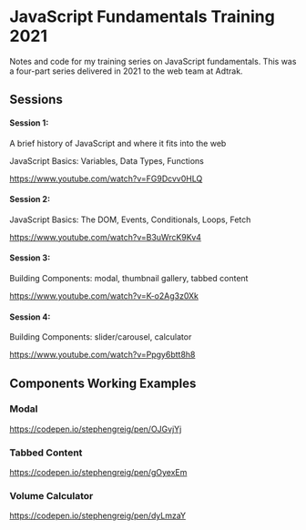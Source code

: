# JavaScript Fundamentals Training 2021

Notes and code for my training series on JavaScript fundamentals. This was a four-part series delivered in 2021 to the web team at Adtrak.

## Sessions
#### Session 1:
A brief history of JavaScript and where it fits into the web

JavaScript Basics: Variables, Data Types, Functions

https://www.youtube.com/watch?v=FG9Dcvv0HLQ

#### Session 2:
JavaScript Basics: The DOM, Events, Conditionals, Loops, Fetch

https://www.youtube.com/watch?v=B3uWrcK9Kv4

#### Session 3:
Building Components: modal, thumbnail gallery, tabbed content

https://www.youtube.com/watch?v=K-o2Ag3z0Xk

#### Session 4:
Building Components: slider/carousel, calculator

https://www.youtube.com/watch?v=Ppgy6btt8h8

## Components Working Examples

### Modal
https://codepen.io/stephengreig/pen/OJGvjYj

### Tabbed Content
https://codepen.io/stephengreig/pen/gOyexEm

### Volume Calculator
https://codepen.io/stephengreig/pen/dyLmzaY
